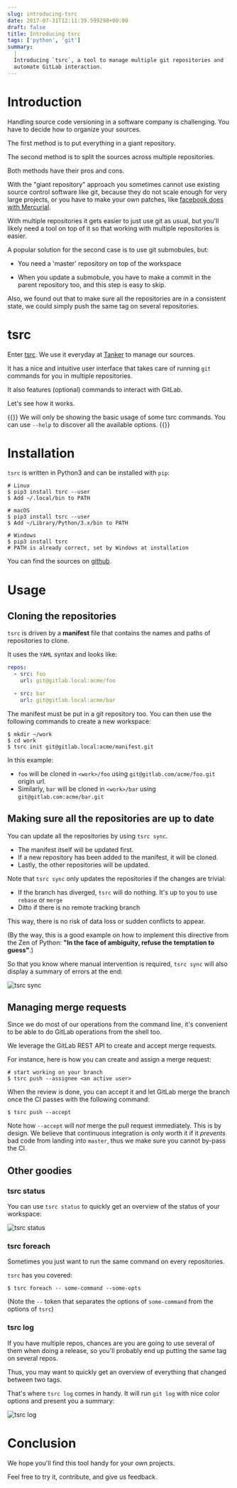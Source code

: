 ```yaml
---
slug: introducing-tsrc
date: 2017-07-31T12:11:39.599298+00:00
draft: false
title: Introducing tsrc
tags: ['python', 'git']
summary:
  |
  Introducing `tsrc`, a tool to manage multiple git repositories and
  automate GitLab interaction.
---
```


# Introduction

Handling source code versioning in a software company is challenging. You have to decide
how to organize your sources.

The first method is to put everything in a giant repository.

The second method is to split the sources across multiple repositories.

Both methods have their pros and cons.

With the "giant repository" approach you sometimes cannot use existing source
control software like git, because they do not scale enough for very large
projects, or you have to make your own patches, like
[facebook does with Mercurial](
https://code.facebook.com/posts/218678814984400/scaling-mercurial-at-facebook/).

With multiple repositories it gets easier to just use git as usual,
but you'll likely need a tool on top of it so that working with multiple
repositories is easier.

A popular solution for the second case is to use git submobules, but:

 * You need a 'master' repository on top of the workspace

 * When you update a submobule, you have to make a commit in the parent
   repository too, and this step is easy to skip.

Also, we found out that to make sure all the repositories are in a consistent
state, we could simply push the same tag on several repositories.


# tsrc

Enter [tsrc](https://github.com/TankerApp/tsrc). We use it everyday
at [Tanker](https://tanker.io) to manage our sources.

It has a nice and intuitive user interface that takes care of running
`git` commands for you in multiple repositories.

It also features (optional) commands to interact with GitLab.

Let's see how it works.

{{<note>}}
We will only be showing the basic usage of some tsrc commands.
You can use `--help` to discover all the available options.
{{</note>}}


# Installation

`tsrc` is written in Python3 and can be installed with `pip`:

```console
# Linux
$ pip3 install tsrc --user
$ Add ~/.local/bin to PATH

# macOS
$ pip3 install tsrc --user
$ Add ~/Library/Python/3.x/bin to PATH

# Windows
$ pip3 install tsrc
# PATH is already correct, set by Windows at installation
```

You can find the sources on [github](https://github.com/TankerApp/tsrc).

# Usage

## Cloning the repositories

`tsrc` is driven by a **manifest** file that contains the names and paths of
repositories to clone.

It uses the `YAML` syntax and looks like:

```yaml
repos:
  - src: foo
    url: git@gitlab.local:acme/foo

  - src: bar
    url: git@gitlab.local:acme/bar
```

The manifest must be put in a git repository too. You can then use the following
commands to create a new workspace:

```console
$ mkdir ~/work
$ cd work
$ tsrc init git@gitlab.local:acme/manifest.git
```

In this example:

* `foo` will be cloned in `<work>/foo` using `git@gitlab.com/acme/foo.git` origin url.
* Similarly, `bar` will be cloned in `<work>/bar` using `git@gitlab.com:acme/bar.git`

## Making sure all the repositories are up to date

You can update all the repositories by using `tsrc sync`.

* The manifest itself will be updated first.
* If a new repository has been added to the manifest, it will be cloned.
* Lastly, the other repositories will be updated.

Note that `tsrc sync` only updates the repositories if the changes are trivial:

* If the branch has diverged, `tsrc` will do nothing. It's up to you to use
  `rebase` or `merge`
* Ditto if there is no remote tracking branch

This way, there is no risk of data loss or sudden conflicts to appear.

(By the way, this is a good example on how to implement this directive
from the Zen of Python: **"In the face of ambiguity, refuse the temptation to guess"**.)

So that you know where manual intervention is required, `tsrc sync` will also
display a summary of errors at the end:

![tsrc sync](/pics/tsrc-sync.png)


## Managing merge requests

Since we do most of our operations from the command line, it's convenient to be
able to do GitLab operations from the shell too.

We leverage the GitLab REST API to create and accept merge requests.

For instance, here is how you can create and assign a merge request:

```console
# start working on your branch
$ tsrc push --assignee <an active user>
```

When the review is done, you can accept it and let GitLab
merge the branch once the CI passes with the following command:

```console
$ tsrc push --accept
```

Note how `--accept` will _not_ merge the pull request immediately. This is by
design. We believe that continuous integration is only worth it if it _prevents_
bad code from landing into `master`, thus we make sure you cannot by-pass the CI.

## Other goodies

### tsrc status

You can use `tsrc status` to quickly get an overview of the status of your
workspace:

![tsrc status](/pics/tsrc-status.png)

### tsrc foreach

Sometimes you just want to run the same command on every repositories.

`tsrc` has you covered:

```console
$ tsrc foreach -- some-command --some-opts
```

(Note the `--` token that separates the options of `some-command` from the
options of `tsrc`)


### tsrc log

If you have multiple repos, chances are you are going to use several of them
when doing a release, so you'll probably end up putting the same tag on several
repos.

Thus, you may want to quickly get an overview of everything that changed between
two tags.

That's where `tsrc log` comes in handy. It will run `git log` with nice
color options and present you a summary:

![tsrc log](/pics/tsrc-log.png)


# Conclusion

We hope you'll find this tool handy for your own projects.

Feel free to try it, contribute, and give us feedback.
